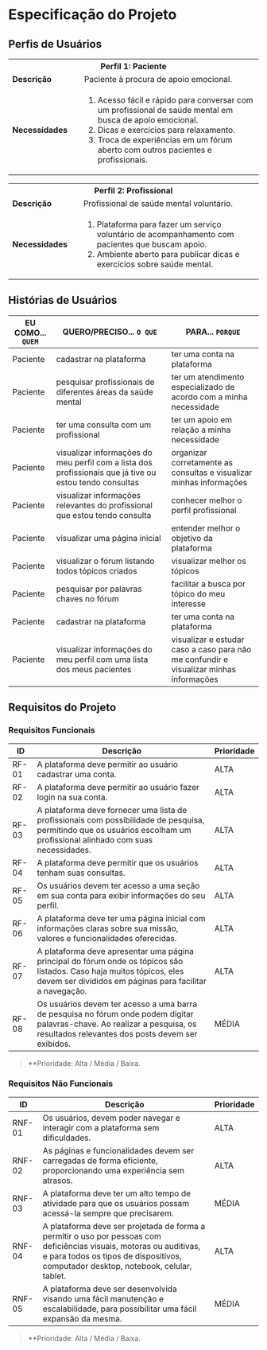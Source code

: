 # Especificação do Projeto

## Perfis de Usuários

<table>
	<tbody>
		<tr align=center>
			<th colspan="2">Perfil 1: Paciente</th>
		</tr>
		<tr>
			<td width="150px"><b>Descrição</b></td>
			<td width="600px">Paciente à procura de apoio emocional.</td>
		</tr>
		<tr>
			<td><b>Necessidades</b></td>
			<td>
				<ol>
					<li>Acesso fácil e rápido para conversar com um profissional de saúde mental em busca de apoio emocional.</li>
					<li>Dicas e exercícios para relaxamento.</li>
					<li>Troca de experiências em um fórum aberto com outros pacientes e profissionais.</li>
				<ol>
			</td>
		</tr>
	</tbody>
</table>

<table>
	<tbody>
		<tr align=center>
			<th colspan="2">Perfil 2: Profissional</th>
		</tr>
		<tr>
			<td width="150px"><b>Descrição</b></td>
			<td width="600px">Profissional de saúde mental voluntário.</td>
		</tr>
		<tr>
			<td><b>Necessidades</b></td>
			<td>
				<ol>
					<li>Plataforma para fazer um serviço voluntário de acompanhamento com pacientes que buscam apoio.</li>
					<li>Ambiente aberto para publicar dicas e exercícios sobre saúde mental.</li>
				<ol>
			</td>
		</tr>
	</tbody>
</table>


## Histórias de Usuários

| EU COMO... `QUEM` | QUERO/PRECISO... `O QUE` | PARA... `PORQUE` |
| --- |--- | --- |               
| Paciente | cadastrar na plataforma | ter uma conta na plataforma |
| Paciente | pesquisar profissionais de diferentes áreas da saúde mental | ter um atendimento especializado de acordo com a minha necessidade |
| Paciente | ter uma consulta com um profissional | ter um apoio em relação a minha necessidade |
| Paciente | visualizar informações do meu perfil com a lista dos profissionais que já tive ou estou tendo consultas | organizar corretamente as consultas e visualizar minhas informações |
| Paciente | visualizar informações relevantes do profissional que estou tendo consulta | conhecer melhor o perfil profissional |
| Paciente | visualizar uma página inicial | entender melhor o objetivo da plataforma |
| Paciente | visualizar o fórum listando todos tópicos criados |visualizar melhor os tópicos |
| Paciente | pesquisar por palavras chaves no fórum | facilitar a busca por tópico do meu interesse |
| Paciente | cadastrar na plataforma | ter uma conta na plataforma |
| Paciente | visualizar informações do meu perfil com uma lista dos meus pacientes | visualizar e estudar caso a caso para não me confundir e visualizar minhas informações |


## Requisitos do Projeto

### Requisitos Funcionais

| ID | Descrição | Prioridade |
| --- | --- | --- |
| RF-01 | A plataforma deve permitir ao usuário cadastrar uma conta. | ALTA | 
| RF-02 | A plataforma deve permitir ao usuário fazer login na sua conta.  | ALTA |
| RF-03 | A plataforma deve fornecer uma lista de profissionais com possibilidade de pesquisa, permitindo que os usuários escolham um profissional alinhado com suas necessidades. | ALTA  |
| RF-04 | A plataforma deve permitir que os usuários tenham suas consultas. | ALTA |
| RF-05 | Os usuários devem ter acesso a uma seção em sua conta para exibir informações do seu perfil. | ALTA  |
| RF-06 | A plataforma deve ter uma página inicial com informações claras sobre sua missão, valores e funcionalidades oferecidas. | ALTA |
| RF-07 | A plataforma deve apresentar uma página principal do fórum onde os tópicos são listados. Caso haja muitos tópicos, eles devem ser divididos em páginas para facilitar a navegação. | ALTA |
| RF-08 | Os usuários devem ter acesso a uma barra de pesquisa no fórum onde podem digitar palavras-chave. Ao realizar a pesquisa, os resultados relevantes dos posts devem ser exibidos. | MÉDIA |

> **Prioridade: Alta / Média / Baixa. 

### Requisitos Não Funcionais

| ID | Descrição | Prioridade |
| --- | --- | --- |
| RNF-01 | Os usuários, devem poder navegar e interagir com a plataforma sem dificuldades. | ALTA | 
| RNF-02 | As páginas e funcionalidades devem ser carregadas de forma eficiente, proporcionando uma experiência sem atrasos. | ALTA | 
| RNF-03 | A plataforma deve ter um alto tempo de atividade para que os usuários possam acessá-la sempre que precisarem. | MÉDIA | 
| RNF-04 | A plataforma deve ser projetada de forma a permitir o uso por pessoas com deficiências visuais, motoras ou auditivas, e para todos os tipos de dispositivos, computador desktop, notebook, celular, tablet. | ALTA| 
| RNF-05 | A plataforma deve ser desenvolvida visando uma fácil manutenção e escalabilidade, para possibilitar uma fácil expansão da mesma. | MÉDIA | 

> **Prioridade: Alta / Média / Baixa. 
